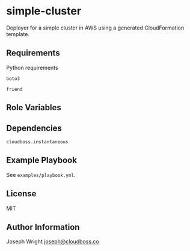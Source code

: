 simple-cluster
=========

Deployer for a simple cluster in AWS using a generated CloudFormation template.

Requirements
------------

Python requirements

`boto3`

`friend`

Role Variables
--------------

Dependencies
------------

`cloudboss.instantaneous`

Example Playbook
----------------

See `examples/playbook.yml`.

License
-------

MIT

Author Information
------------------

Joseph Wright <joseph@cloudboss.co>
